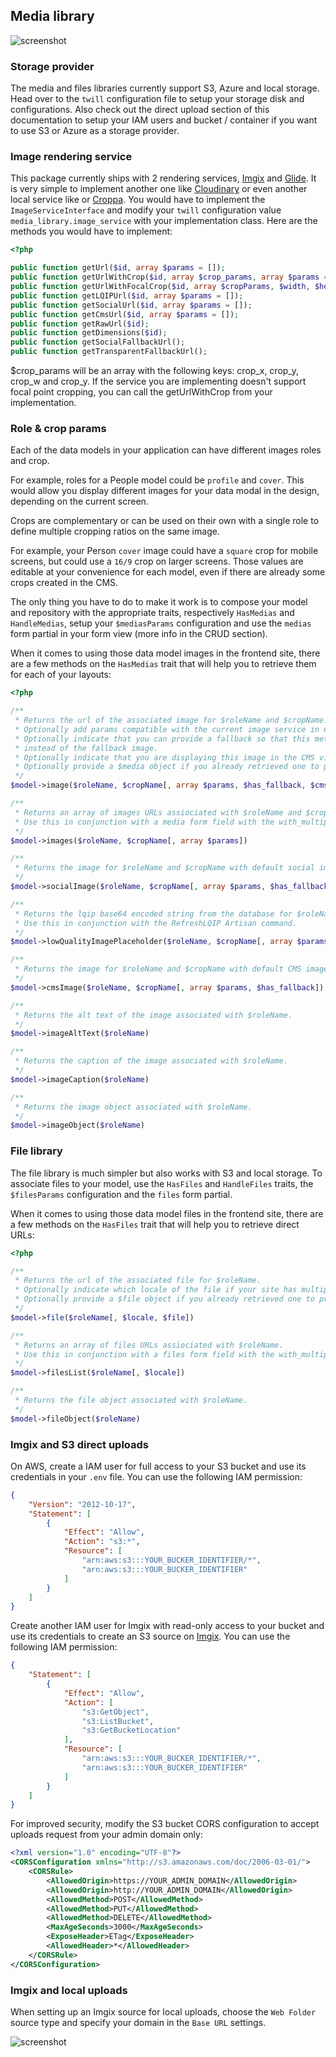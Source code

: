 ## Media library
![screenshot](/docs/_media/medialibrary.png)

### Storage provider
The media and files libraries currently support S3, Azure and local storage. Head over to the `twill` configuration file to setup your storage disk and configurations. Also check out the direct upload section of this documentation to setup your IAM users and bucket / container if you want to use S3 or Azure as a storage provider.

### Image rendering service
This package currently ships with 2 rendering services, [Imgix](https://www.imgix.com/) and [Glide](http://glide.thephpleague.com/). It is very simple to implement another one like [Cloudinary](http://cloudinary.com/) or even another local service like or [Croppa](https://github.com/BKWLD/croppa).
You would have to implement the `ImageServiceInterface` and modify your `twill` configuration value `media_library.image_service` with your implementation class.
Here are the methods you would have to implement:

```php
<?php

public function getUrl($id, array $params = []);
public function getUrlWithCrop($id, array $crop_params, array $params = []);
public function getUrlWithFocalCrop($id, array $cropParams, $width, $height, array $params = []);
public function getLQIPUrl($id, array $params = []);
public function getSocialUrl($id, array $params = []);
public function getCmsUrl($id, array $params = []);
public function getRawUrl($id);
public function getDimensions($id);
public function getSocialFallbackUrl();
public function getTransparentFallbackUrl();
```

$crop_params will be an array with the following keys: crop_x, crop_y, crop_w and crop_y. If the service you are implementing doesn't support focal point cropping, you can call the getUrlWithCrop from your implementation.

### Role & crop params
Each of the data models in your application can have different images roles and crop.

For example, roles for a People model could be `profile` and `cover`. This would allow you display different images for your data modal in the design, depending on the current screen.

Crops are complementary or can be used on their own with a single role to define multiple cropping ratios on the same image.

For example, your Person `cover` image could have a `square` crop for mobile screens, but could use a `16/9` crop on larger screens. Those values are editable at your convenience for each model, even if there are already some crops created in the CMS.

The only thing you have to do to make it work is to compose your model and repository with the appropriate traits, respectively `HasMedias` and `HandleMedias`, setup your `$mediasParams` configuration and use the `medias` form partial in your form view (more info in the CRUD section).

When it comes to using those data model images in the frontend site, there are a few methods on the `HasMedias` trait that will help you to retrieve them for each of your layouts:

```php
<?php

/**
 * Returns the url of the associated image for $roleName and $cropName.
 * Optionally add params compatible with the current image service in use like w or h.
 * Optionally indicate that you can provide a fallback so that this method will return null
 * instead of the fallback image.
 * Optionally indicate that you are displaying this image in the CMS views.
 * Optionally provide a $media object if you already retrieved one to prevent more SQL requests.
 */
$model->image($roleName, $cropName[, array $params, $has_fallback, $cms, $media])

/**
 * Returns an array of images URLs assiociated with $roleName and $cropName with appended $params.
 * Use this in conjunction with a media form field with the with_multiple and max option.
 */
$model->images($roleName, $cropName[, array $params])

/**
 * Returns the image for $roleName and $cropName with default social image params and $params appended
 */
$model->socialImage($roleName, $cropName[, array $params, $has_fallback])

/**
 * Returns the lqip base64 encoded string from the database for $roleName and $cropName.
 * Use this in conjunction with the RefreshLQIP Artisan command.
 */
$model->lowQualityImagePlaceholder($roleName, $cropName[, array $params, $has_fallback])

/**
 * Returns the image for $roleName and $cropName with default CMS image params and $params appended.
 */
$model->cmsImage($roleName, $cropName[, array $params, $has_fallback])

/**
 * Returns the alt text of the image associated with $roleName.
 */
$model->imageAltText($roleName)

/**
 * Returns the caption of the image associated with $roleName.
 */
$model->imageCaption($roleName)

/**
 * Returns the image object associated with $roleName.
 */
$model->imageObject($roleName)
```

### File library
The file library is much simpler but also works with S3 and local storage. To associate files to your model, use the `HasFiles` and `HandleFiles` traits, the `$filesParams` configuration and the `files` form partial.

When it comes to using those data model files in the frontend site, there are a few methods on the `HasFiles` trait that will help you to retrieve direct URLs:

```php
<?php

/**
 * Returns the url of the associated file for $roleName.
 * Optionally indicate which locale of the file if your site has multiple languages.
 * Optionally provide a $file object if you already retrieved one to prevent more SQL requests.
 */
$model->file($roleName[, $locale, $file])

/**
 * Returns an array of files URLs assiociated with $roleName.
 * Use this in conjunction with a files form field with the with_multiple and max option.
 */
$model->filesList($roleName[, $locale])

/**
 * Returns the file object associated with $roleName.
 */
$model->fileObject($roleName)
```

### Imgix and S3 direct uploads

On AWS, create a IAM user for full access to your S3 bucket and use its credentials in your `.env` file. You can use the following IAM permission:

```json
{
    "Version": "2012-10-17",
    "Statement": [
        {
            "Effect": "Allow",
            "Action": "s3:*",
            "Resource": [
                "arn:aws:s3:::YOUR_BUCKER_IDENTIFIER/*",
                "arn:aws:s3:::YOUR_BUCKER_IDENTIFIER"
            ]
        }
    ]
}
```

Create another IAM user for Imgix with read-only access to your bucket and use its credentials to create an S3 source on [Imgix](https://imgix.com). You can use the following IAM permission:

```json
{
    "Statement": [
        {
            "Effect": "Allow",
            "Action": [
                "s3:GetObject",
                "s3:ListBucket",
                "s3:GetBucketLocation"
            ],
            "Resource": [
                "arn:aws:s3:::YOUR_BUCKER_IDENTIFIER/*",
                "arn:aws:s3:::YOUR_BUCKER_IDENTIFIER"
            ]
        }
    ]
}
```

For improved security, modify the S3 bucket CORS configuration to accept uploads request from your admin domain only:

```xml
<?xml version="1.0" encoding="UTF-8"?>
<CORSConfiguration xmlns="http://s3.amazonaws.com/doc/2006-03-01/">
    <CORSRule>
        <AllowedOrigin>https://YOUR_ADMIN_DOMAIN</AllowedOrigin>
        <AllowedOrigin>http://YOUR_ADMIN_DOMAIN</AllowedOrigin>
        <AllowedMethod>POST</AllowedMethod>
        <AllowedMethod>PUT</AllowedMethod>
        <AllowedMethod>DELETE</AllowedMethod>
        <MaxAgeSeconds>3000</MaxAgeSeconds>
        <ExposeHeader>ETag</ExposeHeader>
        <AllowedHeader>*</AllowedHeader>
    </CORSRule>
</CORSConfiguration>
```

### Imgix and local uploads

When setting up an Imgix source for local uploads, choose the `Web Folder` source type and specify your domain in the `Base URL` settings.

![screenshot](/docs/_media/imgix_source.png)

